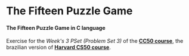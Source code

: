 # The Fifteen Puzzle Game

#### The Fifteen Puzzle Game in C language

Exercise for the *Week's 3 PSet (Problem Set 3)* of the **[CC50 course](https://cc50.estudarfora.org.br)**, the brazilian version of **[Harvard CS50 course](https://cs50.harvard.edu/college/2020/fall/)**.
